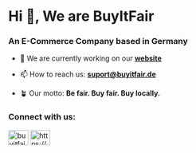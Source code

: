 <h1>Hi 👋, We are BuyItFair</h1>
<h3>An E-Commerce Company based in Germany</h3>

- 🔭 We are currently working on our **[website](https://www.buyitfair.de)**

- 📫 How to reach us: **suport@buyitfair.de**

- 🪴 Our motto: **Be fair. Buy fair. Buy locally.**

<h3 align="left">Connect with us:</h3>
<p align="left">
<a href="https://instagram.com/buyitfair.de" target="blank"><img align="center" src="https://raw.githubusercontent.com/rahuldkjain/github-profile-readme-generator/master/src/images/icons/Social/instagram.svg" alt="buyitfair.de" height="30" width="40" /></a>
<a href="https://discord.gg/https://discord.gg/RFFPqfVXmQ" target="blank"><img align="center" src="https://raw.githubusercontent.com/rahuldkjain/github-profile-readme-generator/master/src/images/icons/Social/discord.svg" alt="https://discord.gg/RFFPqfVXmQ" height="30" width="40" /></a>
</p>
